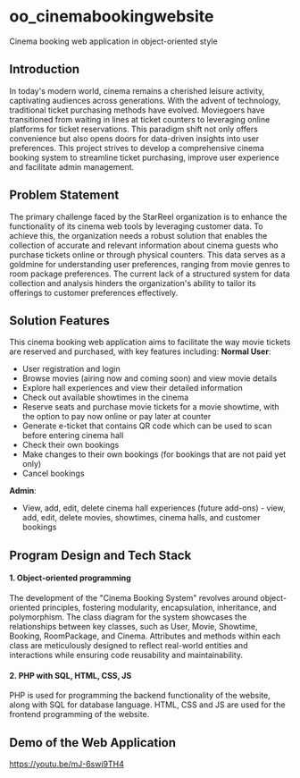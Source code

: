 # oo_cinemabookingwebsite
Cinema booking web application in object-oriented style

## Introduction
In today's modern world, cinema remains a cherished leisure activity, captivating audiences across generations. With the advent of technology, traditional ticket purchasing methods have evolved. Moviegoers have transitioned from waiting in lines at ticket counters to leveraging online platforms for ticket reservations. This paradigm shift not only offers convenience but also opens doors for data-driven insights into user preferences. This project strives to develop a comprehensive cinema booking system to streamline ticket purchasing, improve user experience and facilitate admin management.

## Problem Statement
The primary challenge faced by the StarReel organization is to enhance the functionality of its cinema web tools by leveraging customer data. To achieve this, the organization needs a robust solution that enables the collection of accurate and relevant information about cinema guests who purchase tickets online or through physical counters. This data serves as a goldmine for understanding user preferences, ranging from movie genres to room package preferences. The current lack of a structured system for data collection and analysis hinders the organization's ability to tailor its offerings to customer preferences effectively.


## Solution Features
This cinema booking web application aims to facilitate the way movie tickets are reserved and purchased, with key features including:
**Normal User**:
- User registration and login
- Browse movies (airing now and coming soon) and view movie details
- Explore hall experiences and view their detailed information
- Check out available showtimes in the cinema
- Reserve seats and purchase movie tickets for a movie showtime, with the option to pay now online or pay later at counter
- Generate e-ticket that contains QR code which can be used to scan before entering cinema hall
- Check their own bookings
- Make changes to their own bookings (for bookings that are not paid yet only)
- Cancel bookings

**Admin**:
- View, add, edit, delete cinema hall experiences
(future add-ons) - view, add, edit, delete movies, showtimes, cinema halls, and customer bookings


## Program Design and Tech Stack
#### 1. Object-oriented programming
The development of the "Cinema Booking System" revolves around object-oriented principles, fostering modularity, encapsulation, inheritance, and polymorphism. The class diagram for the system showcases the relationships between key classes, such as User, Movie, Showtime, Booking, RoomPackage, and Cinema. Attributes and methods within each class are meticulously designed to reflect real-world entities and interactions while ensuring code reusability and maintainability.

#### 2. PHP with SQL, HTML, CSS, JS
PHP is used for programming the backend functionality of the website, along with SQL for database language. HTML, CSS and JS are used for the frontend programming of the website.


## Demo of the Web Application
https://youtu.be/mJ-6swi9TH4

